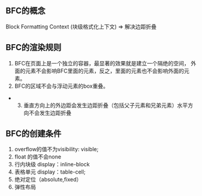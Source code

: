 ## BFC的概念
  Block Formatting Context (块级格式化上下文) => 解决边距折叠

## BFC的渲染规则
  1. BFC在页面上是一个独立的容器，最显著的效果就是建立一个隔绝的空间，
  外面的元素不会影响BFC里面的元素，反之，里面的元素也不会影响外面的元素。
  2. BFC的区域不会与浮动元素的box重叠。
* 3. 垂直方向上的外边距会发生边距折叠（包括父子元素和兄弟元素）水平方向不会发生边距折叠
## BFC的创建条件
  1. overflow的值不为visibility: visible;
  2. float 的值不会none
  3. 行内块级 display：inline-block
  4. 表格单元 display：table-cell;
  5. 绝对定位（absolute,fixed）
  6. 弹性布局
